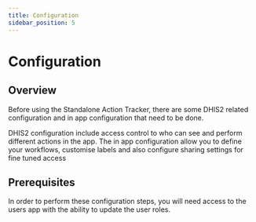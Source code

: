 ```yaml
---
title: Configuration
sidebar_position: 5
---
```


# Configuration

## Overview

Before using the Standalone Action Tracker, there are some DHIS2 related configuration and in app configuration that
need to be done.

DHIS2 configuration include access control to who can see and perform different actions in the app. The
in app configuration allow you to define your workflows, customise labels and also configure sharing settings for fine
tuned access

## Prerequisites

In order to perform these configuration steps, you will need access to the users app with the ability to update the user
roles. 

